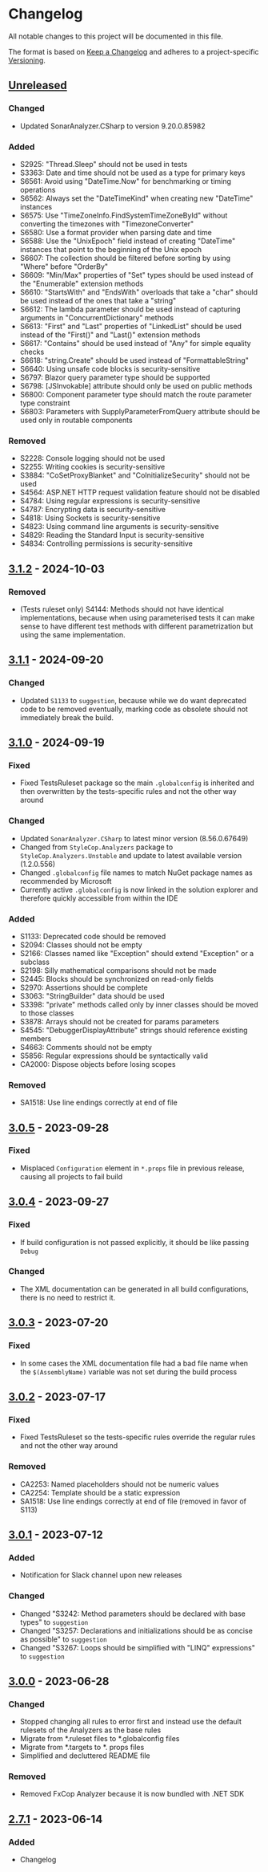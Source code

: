 # Changelog

All notable changes to this project will be documented in this file.

The format is based on [Keep a Changelog](https://keepachangelog.com/en/1.0.0/)
and adheres to a project-specific [Versioning](/README.md).

## [Unreleased]

### Changed

- Updated SonarAnalyzer.CSharp to version 9.20.0.85982

### Added

- S2925: "Thread.Sleep" should not be used in tests
- S3363: Date and time should not be used as a type for primary keys
- S6561: Avoid using "DateTime.Now" for benchmarking or timing operations
- S6562: Always set the "DateTimeKind" when creating new "DateTime" instances
- S6575: Use "TimeZoneInfo.FindSystemTimeZoneById" without converting the timezones with "TimezoneConverter"
- S6580: Use a format provider when parsing date and time
- S6588: Use the "UnixEpoch" field instead of creating "DateTime" instances that point to the beginning of the Unix epoch
- S6607: The collection should be filtered before sorting by using "Where" before "OrderBy"
- S6609: "Min/Max" properties of "Set" types should be used instead of the "Enumerable" extension methods
- S6610: "StartsWith" and "EndsWith" overloads that take a "char" should be used instead of the ones that take a "string"
- S6612: The lambda parameter should be used instead of capturing arguments in "ConcurrentDictionary" methods
- S6613: "First" and "Last" properties of "LinkedList" should be used instead of the "First()" and "Last()" extension methods
- S6617: "Contains" should be used instead of "Any" for simple equality checks
- S6618: "string.Create" should be used instead of "FormattableString"
- S6640: Using unsafe code blocks is security-sensitive
- S6797: Blazor query parameter type should be supported
- S6798: [JSInvokable] attribute should only be used on public methods
- S6800: Component parameter type should match the route parameter type constraint
- S6803: Parameters with SupplyParameterFromQuery attribute should be used only in routable components

### Removed

- S2228: Console logging should not be used
- S2255: Writing cookies is security-sensitive
- S3884: "CoSetProxyBlanket" and "CoInitializeSecurity" should not be used
- S4564: ASP.NET HTTP request validation feature should not be disabled
- S4784: Using regular expressions is security-sensitive
- S4787: Encrypting data is security-sensitive
- S4818: Using Sockets is security-sensitive
- S4823: Using command line arguments is security-sensitive
- S4829: Reading the Standard Input is security-sensitive
- S4834: Controlling permissions is security-sensitive

## [3.1.2] - 2024-10-03

### Removed

- (Tests ruleset only) S4144: Methods should not have identical implementations, because when using parameterised tests it can make sense to have different test methods with different parametrization but using the same implementation.

## [3.1.1] - 2024-09-20

### Changed

- Updated `S1133` to `suggestion`, because while we do want deprecated code to be removed eventually, marking code as obsolete should not immediately break the build.

## [3.1.0] - 2024-09-19

### Fixed

- Fixed TestsRuleset package so the main `.globalconfig` is inherited and then overwritten by the tests-specific rules and not the other way around

### Changed

- Updated `SonarAnalyzer.CSharp` to latest minor version (8.56.0.67649)
- Changed from `StyleCop.Analyzers` package to `StyleCop.Analyzers.Unstable` and update to latest available version (1.2.0.556)
- Changed `.globalconfig` file names to match NuGet package names as recommended by Microsoft
- Currently active `.globalconfig` is now linked in the solution explorer and therefore quickly accessible from within the IDE

### Added

- S1133: Deprecated code should be removed
- S2094: Classes should not be empty
- S2166: Classes named like "Exception" should extend "Exception" or a subclass
- S2198: Silly mathematical comparisons should not be made
- S2445: Blocks should be synchronized on read-only fields
- S2970: Assertions should be complete
- S3063: "StringBuilder" data should be used
- S3398: "private" methods called only by inner classes should be moved to those classes
- S3878: Arrays should not be created for params parameters
- S4545: "DebuggerDisplayAttribute" strings should reference existing members
- S4663: Comments should not be empty
- S5856: Regular expressions should be syntactically valid
- CA2000: Dispose objects before losing scopes

### Removed

- SA1518: Use line endings correctly at end of file

## [3.0.5] - 2023-09-28

### Fixed

- Misplaced `Configuration` element in `*.props` file in previous release, causing all projects to fail build

## [3.0.4] - 2023-09-27

### Fixed

- If build configuration is not passed explicitly, it should be like passing `Debug`

### Changed

- The XML documentation can be generated in all build configurations, there is no need to restrict it.

## [3.0.3] - 2023-07-20

### Fixed

- In some cases the XML documentation file had a bad file name when the `$(AssemblyName)` variable was not set during the build process

## [3.0.2] - 2023-07-17

### Fixed

- Fixed TestsRuleset so the tests-specific rules override the regular rules and not the other way around

### Removed

- CA2253: Named placeholders should not be numeric values
- CA2254: Template should be a static expression
- SA1518: Use line endings correctly at end of file (removed in favor of S113)

## [3.0.1] - 2023-07-12

### Added

- Notification for Slack channel upon new releases

### Changed

- Changed "S3242: Method parameters should be declared with base types" to `suggestion`
- Changed "S3257: Declarations and initializations should be as concise as possible" to `suggestion`
- Changed "S3267: Loops should be simplified with "LINQ" expressions" to `suggestion`

## [3.0.0] - 2023-06-28

### Changed

- Stopped changing all rules to error first and instead use the default rulesets of the Analyzers as the base rules
- Migrate from \*.ruleset files to \*.globalconfig files
- Migrate from \*.targets to \*. props files
- Simplified and decluttered README file

### Removed

- Removed FxCop Analyzer because it is now bundled with .NET SDK

## [2.7.1] - 2023-06-14

### Added

- Changelog

[unreleased]: https://github.com/neolution-ch/Neolution.CodeAnalysis/compare/v3.1.2...HEAD
[3.1.0]: https://github.com/neolution-ch/Neolution.CodeAnalysis/compare/v3.0.5...v3.1.0
[3.0.5]: https://github.com/neolution-ch/Neolution.CodeAnalysis/compare/v3.0.4...v3.0.5
[3.0.4]: https://github.com/neolution-ch/Neolution.CodeAnalysis/compare/v3.0.3...v3.0.4
[3.0.3]: https://github.com/neolution-ch/Neolution.CodeAnalysis/compare/v3.0.2...v3.0.3
[3.0.2]: https://github.com/neolution-ch/Neolution.CodeAnalysis/compare/v3.0.1...v3.0.2
[3.0.1]: https://github.com/neolution-ch/Neolution.CodeAnalysis/compare/v3.0.0...v3.0.1
[3.0.0]: https://github.com/neolution-ch/Neolution.CodeAnalysis/compare/v2.7.1...v3.0.0
[2.7.1]: https://github.com/neolution-ch/Neolution.CodeAnalysis/compare/v2.7.0...v2.7.1
[3.1.2]: https://github.com/neolution-ch/Neolution.CodeAnalysis/compare/v3.1.1...v3.1.2
[3.1.1]: https://github.com/neolution-ch/Neolution.CodeAnalysis/compare/v3.1.1-alpha.0...v3.1.1
